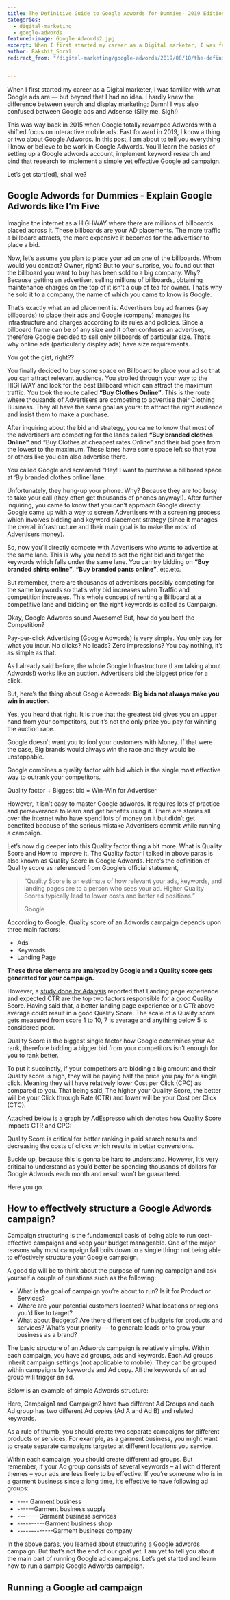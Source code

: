 ```yaml
---
title: The Definitive Guide to Google Adwords for Dummies- 2019 Edition
categories:
  - digital-marketing
  - google-adwords
featured-image: Google Adwords2.jpg
excerpt: When I first started my career as a Digital marketer, I was familiar with what Google ads are — but beyond that I had no idea. I hardly knew the difference between search and display marketing; Damn! I was also confused between Google ads and Adsense (Silly me. Sigh!)
author: Rakshit_Soral
redirect_from: "/digital-marketing/google-adwords/2019/08/18/the-definitive-guide-to-google-adwords-for-dummies-2019-edition/"


---
```


When I first started my career as a Digital marketer, I was familiar with what Google ads are — but beyond that I had no idea. I hardly knew the difference between search and display marketing; Damn! I was also confused between Google ads and Adsense (Silly me. Sigh!)

This was way back in 2015 when Google totally revamped Adwords with a shifted focus on interactive mobile ads. Fast forward in 2019, I know a thing or two about Google Adwords. In this post, I am about to tell you everything I know or believe to be work in Google Adwords. You’ll learn the basics of setting up a Google adwords account, implement keyword research and bind that research to implement a simple yet effective Google ad campaign.

Let’s get start[ed], shall we?

## Google Adwords for Dummies - Explain Google Adwords like I’m Five


Imagine the internet as a HIGHWAY where there are millions of billboards placed across it. These billboards are your AD placements. The more traffic a billboard attracts, the more expensive it becomes for the advertiser to place a bid.

Now, let’s assume you plan to place your ad on one of the billboards. Whom would you contact? Owner, right? But to your surprise, you found out that the billboard you want to buy has been sold to a big company. Why? Because getting an advertiser, selling millions of billboards, obtaining maintenance charges on the top of it isn’t a cup of tea for owner. That’s why he sold it to a company, the name of which you came to know is Google.

That’s exactly what an ad placement is. Advertisers buy ad frames (say billboards) to place their ads and Google (company) manages its infrastructure and charges according to its rules and policies. Since a billboard frame can be of any size and it often confuses an advertiser, therefore Google decided to sell only billboards of particular size. That’s why online ads (particularly display ads) have size requirements.

You got the gist, right??

You finally decided to buy some space on Billboard to place your ad so that you can attract relevant audience. You strolled through your way to the HIGHWAY and look for the best Billboard which can attract the maximum traffic. You took the route called **“Buy Clothes Online”**. This is the route where thousands of Advertisers are competing to advertise their Clothing Business. They all have the same goal as yours: to attract the right audience and insist them to make a purchase.

After inquiring about the bid and strategy, you came to know that most of the advertisers are competing for the lanes called **“Buy branded clothes Online”** and “Buy Clothes at cheapest rates Online” and their bid goes from the lowest to the maximum. These lanes have some space left so that you or others like you can also advertise there.

You called Google and screamed “Hey! I want to purchase a billboard space at ‘By branded clothes online’ lane.

Unfortunately, they hung-up your phone. Why? Because they are too busy to take your call (they often get thousands of phones anyway!). After further inquiring, you came to know that you can’t approach Google directly. Google came up with a way to screen Advertisers with a screening process which involves bidding and keyword placement strategy (since it manages the overall infrastructure and their main goal is to make the most of Advertisers money).

So, now you’ll directly compete with Advertisers who wants to advertise at the same lane. This is why you need to set the right bid and target the keywords which falls under the same lane. You can try bidding on <b>“Buy branded shirts online”</b>, <b>“Buy branded pants online”</b>, etc.etc.

But remember, there are thousands of advertisers possibly competing for the same keywords so that’s why bid increases when Traffic and competition increases. This whole concept of renting a Billboard at a competitive lane and bidding on the right keywords is called as Campaign.

Okay, Google Adwords sound Awesome! But, how do you beat the Competition?

Pay-per-click Advertising (Google Adwords) is very simple. You only pay for what you incur. No clicks? No leads? Zero impressions? You pay nothing, it’s as simple as that.

As I already said before, the whole Google Infrastructure (I am talking about Adwords!) works like an auction. Advertisers bid the biggest price for a click.

But, here’s the thing about Google Adwords: <b>Big bids not always make you win in auction.</b>

Yes, you heard that right. It is true that the greatest bid gives you an upper hand from your competitors, but it’s not the only prize you pay for winning the auction race.

Google doesn’t want you to fool your customers with Money. If that were the case, Big brands would always win the race and they would be unstoppable.

Google combines a quality factor with bid which is the single most effective way to outrank your competitors.

<span>Quality factor + Biggest bid = Win-Win for Advertiser
</span>

However, it isn't easy to master Google adwords. It requires lots of practice and perseverance to learn and get benefits using it. There are stories all over the internet who have spend lots of money on it but didn’t get benefited because of the serious mistake Advertisers commit while running a campaign.

Let’s now dig deeper into this Quality factor thing a bit more.
What is Quality Score and How to improve it.
The Quality factor I talked in above paras is also known as Quality Score in Google Adwords. Here’s the definition of Quality score as referenced from Google’s official statement,

<div class="mb-wrap mb-style-2"><blockquote><p>“Quality Score is an estimate of how relevant your ads, keywords, and landing pages are to a person who sees your ad. Higher Quality Scores typically lead to lower costs and better ad positions.”
</p><span>Google</span></blockquote></div>

According to Google, Quality score of an Adwords campaign depends upon three main factors:

<ul class="round">
<li>Ads
</li>
<li>Keywords
</li>
<li>Landing Page
</li>

</ul>
<b>These three elements are analyzed by Google and a Quality score gets generated for your campaign.
</b>

However, a [study done by Adalysis](https://searchengineland.com/reverse-engineering-adwords-quality-score-factors-244192) reported that Landing page experience and expected CTR are the top two factors responsible for a good Quality Score. Having said that, a better landing page experience or a CTR above average could result in a good Quality Score. The scale of a Quality score gets measured from score 1 to 10, 7 is average and anything below 5 is considered poor.

Quality Score is the biggest single factor how Google determines your Ad rank, therefore bidding a bigger bid from your competitors isn’t enough for you to rank better.

To put it succinctly, if your competitors are bidding a big amount and their Quality score is high, they will be paying half the price you pay for a single click. Meaning they will have relatively lower Cost per Click (CPC) as compared to you. That being said, The higher your Quality Score, the better will be your Click through Rate (CTR) and lower will be your Cost per Click (CTC).

Attached below is a graph by AdEspresso which denotes how Quality Score impacts CTR and CPC:

Quality Score is critical for better ranking in paid search results and decreasing the costs of clicks which results in better conversions.

Buckle up, because this is gonna be hard to understand. However, It’s very critical to understand as you’d better be spending thousands of dollars for Google Adwords each month and result won’t be guaranteed.

Here you go.

## How to effectively structure a Google Adwords campaign?


Campaign structuring is the fundamental basis of being able to run cost-effective campaigns and keep your budget manageable. One of the major reasons why most campaign fail boils down to a single thing: not being able to effectively structure your Google campaign.

A good tip will be to think about the purpose of running campaign and ask yourself a couple of questions such as the following:

<ul class="circle-checkmark">
<li>What is the goal of campaign you’re about to run? Is it for Product or Services?
</li>
<li>Where are your potential customers located? What locations or regions you’d like to target?
</li>
<li>What about Budgets? Are there different set of budgets for products and services? What’s your priority — to generate leads or to grow your business as a brand?
</li>
</ul>

The basic structure of an Adwords campaign is relatively simple. Within each campaign, you have ad groups, ads and keywords. Each Ad groups inherit campaign settings (not applicable to mobile). They can be grouped within campaigns by keywords and Ad copy. All the keywords of an ad group will trigger an ad.

Below is an example of simple Adwords structure:

Here, Campaign1 and Campaign2 have two different Ad Groups and each Ad group has two different Ad copies (Ad A and Ad B) and related keywords.

As a rule of thumb, you should create two separate campaigns for different products or services. For example, as a garment business, you might want to create separate campaigns targeted at different locations you service.

Within each campaign, you should create different ad groups. But remember, if your Ad group consists of several keywords – all with different themes – your ads are less likely to be effective. If you’re someone who is in a garment business since a long time, it’s effective to have following ad groups:

<ul class="pac-man">
<li> ---- Garment business
</li>
<li>------Garment business supply
</li>
<li>--------Garment business services
</li>
<li>----------Garment business shop
</li>
<li>-------------Garment business company
</li>
</ul>

In the above paras, you learned about structuring a Google adwords campaign. But that’s not the end of our goal yet. I am yet to tell you about the main part of running Google ad campaigns. Let’s get started and learn how to run a sample Google Adwords campaign.

## Running a Google ad campaign
